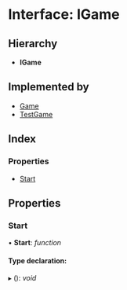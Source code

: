 
# Interface: IGame

## Hierarchy

* **IGame**

## Implemented by

* [Game](../classes/game.md)
* [TestGame](../classes/testgame.md)

## Index

### Properties

* [Start](igame.md#start)

## Properties

###  Start

• **Start**: *function*

#### Type declaration:

▸ (): *void*
